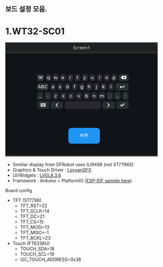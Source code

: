 
## 보드 설정 모음. 

# 1.WT32-SC01


![WT32-SC01](SC01_01.png)

- Similiar display from DFRobot uses ILI9488 (not ST7796S)
- Graphics & Touch Driver : [LovyanGFX](https://github.com/lovyan03/LovyanGFX)
- UI/Widgets : [LVGL8.3.6](https://github.com/lvgl/lvgl)
- Framework : Arduino + PlatformIO ([ESP-IDF sample here](https://github.com/sukesh-ak/LVGL8-WT32-SC01-IDF)) 

 Board config
- TFT (ST7796)
    - TFT_RST=22
    - TFT_SCLK=14
    - TFT_DC=21
    - TFT_CS=15
    - TFT_MOSI=13
    - TFT_MISO=-1
    - TFT_BCKL=23
- Touch	(FT6336U)
    - TOUCH_SDA=18
    - TOUCH_SCL=19
    - I2C_TOUCH_ADDRESS=0x38

